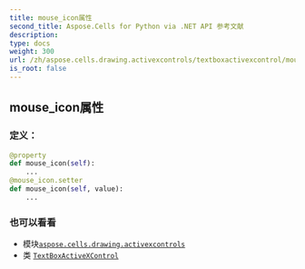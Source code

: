```yaml
---
title: mouse_icon属性
second_title: Aspose.Cells for Python via .NET API 参考文献
description:
type: docs
weight: 300
url: /zh/aspose.cells.drawing.activexcontrols/textboxactivexcontrol/mouse_icon/
is_root: false
---
```

## mouse_icon属性
### 定义：
```python
@property
def mouse_icon(self):
    ...
@mouse_icon.setter
def mouse_icon(self, value):
    ...
```

### 也可以看看
* 模块[`aspose.cells.drawing.activexcontrols`](../../)
* 类 [`TextBoxActiveXControl`](/cells/python-net/zh/aspose.cells.drawing.activexcontrols/textboxactivexcontrol)
